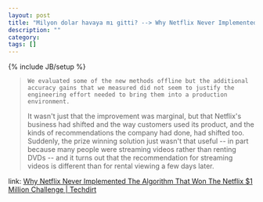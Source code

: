 ```yaml
---
layout: post
title: "Milyon dolar havaya mı gitti? --> Why Netflix Never Implemented The Algorithm That Won"
description: ""
category: 
tags: []
---
```

{% include JB/setup %}

>     We evaluated some of the new methods offline but the additional accuracy gains that we measured did not seem to justify the engineering effort needed to bring them into a production environment. 
> 
> It wasn't just that the improvement was marginal, but that Netflix's business had shifted and the way customers used its product, and the kinds of recommendations the company had done, had shifted too. Suddenly, the prize winning solution just wasn't that useful -- in part because many people were streaming videos rather than renting DVDs -- and it turns out that the recommendation for streaming videos is different than for rental viewing a few days later. 

link: [Why Netflix Never Implemented The Algorithm That Won The Netflix $1 Million Challenge | Techdirt](http://www.techdirt.com/blog/innovation/articles/20120409/03412518422/why-netflix-never-implemented-algorithm-that-won-netflix-1-million-challenge.shtml)


